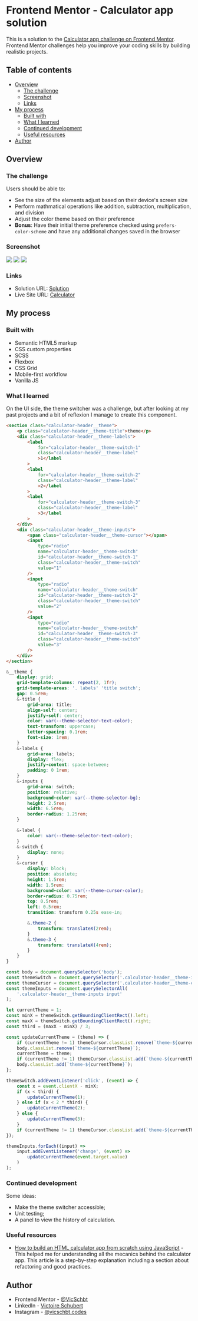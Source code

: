 # Frontend Mentor - Calculator app solution

This is a solution to the [Calculator app challenge on Frontend Mentor](https://www.frontendmentor.io/challenges/calculator-app-9lteq5N29). Frontend Mentor challenges help you improve your coding skills by building realistic projects.

## Table of contents

- [Overview](#overview)
  - [The challenge](#the-challenge)
  - [Screenshot](#screenshot)
  - [Links](#links)
- [My process](#my-process)
  - [Built with](#built-with)
  - [What I learned](#what-i-learned)
  - [Continued development](#continued-development)
  - [Useful resources](#useful-resources)
- [Author](#author)

## Overview

### The challenge

Users should be able to:

- See the size of the elements adjust based on their device's screen size
- Perform mathmatical operations like addition, subtraction, multiplication, and division
- Adjust the color theme based on their preference
- **Bonus**: Have their initial theme preference checked using `prefers-color-scheme` and have any additional changes saved in the browser

### Screenshot

![](./screenshots/screenshot-theme-1.png)
![](./screenshots/screenshot-theme-2.png)
![](./screenshots/screenshot-theme-3.png)

### Links

- Solution URL: [Solution](https://www.frontendmentor.io/solutions/calculator-app-vanilla-js-_RyQaG_dXq)
- Live Site URL: [Calculator](https://vicschbt.github.io/PERSO-calculator-app/)

## My process

### Built with

- Semantic HTML5 markup
- CSS custom properties
- SCSS
- Flexbox
- CSS Grid
- Mobile-first workflow
- Vanilla JS

### What I learned

On the UI side, the theme switcher was a challenge, but after looking at my past projects and a bit of reflexion I manage to create this component.

```html
<section class="calculator-header__theme">
	<p class="calculator-header__theme-title">theme</p>
	<div class="calculator-header__theme-labels">
		<label
			for="calculator-header__theme-switch-1"
			class="calculator-header__theme-label"
			>1</label
		>
		<label
			for="calculator-header__theme-switch-2"
			class="calculator-header__theme-label"
			>2</label
		>
		<label
			for="calculator-header__theme-switch-3"
			class="calculator-header__theme-label"
			>3</label
		>
	</div>
	<div class="calculator-header__theme-inputs">
		<span class="calculator-header__theme-cursor"></span>
		<input
			type="radio"
			name="calculator-header__theme-switch"
			id="calculator-header__theme-switch-1"
			class="calculator-header__theme-switch"
			value="1"
		/>
		<input
			type="radio"
			name="calculator-header__theme-switch"
			id="calculator-header__theme-switch-2"
			class="calculator-header__theme-switch"
			value="2"
		/>
		<input
			type="radio"
			name="calculator-header__theme-switch"
			id="calculator-header__theme-switch-3"
			class="calculator-header__theme-switch"
			value="3"
		/>
	</div>
</section>
```

```scss
&__theme {
	display: grid;
	grid-template-columns: repeat(2, 1fr);
	grid-template-areas: '. labels' 'title switch';
	gap: 0.5rem;
	&-title {
		grid-area: title;
		align-self: center;
		justify-self: center;
		color: var(--theme-selector-text-color);
		text-transform: uppercase;
		letter-spacing: 0.1rem;
		font-size: 1rem;
	}
	&-labels {
		grid-area: labels;
		display: flex;
		justify-content: space-between;
		padding: 0 1rem;
	}
	&-inputs {
		grid-area: switch;
		position: relative;
		background-color: var(--theme-selector-bg);
		height: 2.5rem;
		width: 6.5rem;
		border-radius: 1.25rem;
	}

	&-label {
		color: var(--theme-selector-text-color);
	}
	&-switch {
		display: none;
	}
	&-cursor {
		display: block;
		position: absolute;
		height: 1.5rem;
		width: 1.5rem;
		background-color: var(--theme-cursor-color);
		border-radius: 0.75rem;
		top: 0.5rem;
		left: 0.5rem;
		transition: transform 0.25s ease-in;

		&.theme-2 {
			transform: translateX(2rem);
		}
		&.theme-3 {
			transform: translateX(4rem);
		}
	}
}
```

```js
const body = document.querySelector('body');
const themeSwitch = document.querySelector('.calculator-header__theme-inputs');
const themeCursor = document.querySelector('.calculator-header__theme-cursor');
const themeInputs = document.querySelectorAll(
	'.calculator-header__theme-inputs input'
);

let currentTheme = 1;
const minX = themeSwitch.getBoundingClientRect().left;
const maxX = themeSwitch.getBoundingClientRect().right;
const third = (maxX - minX) / 3;

const updateCurrentTheme = (theme) => {
	if (currentTheme != 1) themeCursor.classList.remove(`theme-${currentTheme}`);
	body.classList.remove(`theme-${currentTheme}`);
	currentTheme = theme;
	if (currentTheme != 1) themeCursor.classList.add(`theme-${currentTheme}`);
	body.classList.add(`theme-${currentTheme}`);
};

themeSwitch.addEventListener('click', (event) => {
	const x = event.clientX - minX;
	if (x < third) {
		updateCurrentTheme(1);
	} else if (x < 2 * third) {
		updateCurrentTheme(2);
	} else {
		updateCurrentTheme(3);
	}
	if (currentTheme != 1) themeCursor.classList.add(`theme-${currentTheme}`);
});

themeInputs.forEach((input) =>
	input.addEventListener('change', (event) =>
		updateCurrentTheme(event.target.value)
	)
);
```

### Continued development

Some ideas:

- Make the theme switcher accessible;
- Unit testing;
- A panel to view the history of calculation.

### Useful resources

- [How to build an HTML calculator app from scratch using JavaScript](https://www.freecodecamp.org/news/how-to-build-an-html-calculator-app-from-scratch-using-javascript-4454b8714b98/) - This helped me for understanding all the mecanics behind the calculator app. This article is a step-by-step explanation including a section about refactoring and good practices.

## Author

- Frontend Mentor - [@VicSchbt](https://www.frontendmentor.io/profile/VicSchbt)
- LinkedIn - [Victoire Schubert](www.linkedin.com/in/victoire-schubert)
- Instagram - [@vicschbt.codes](https://www.instagram.com/vicschbt.codes?igsh=OHczMzcwMWpjZm1p&utm_source=qr)
